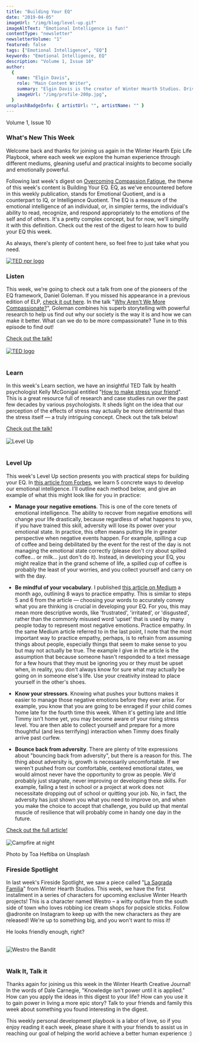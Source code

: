 ```yaml
---
title: "Building Your EQ"
date: "2019-04-05"
imageUrl: "/img/blog/level-up.gif"
imageAltText: "Emotional Intelligence is fun!"
contentType: "newsletter"
newsletterVolume: "1"
featured: false
tags: ["Emotional Intelligence", "EQ"]
keywords: "Emotional Intelligence, EQ"
description: "Volume 1, Issue 10"
author:
  {
    name: "Elgin Davis",
    role: "Main Content Writer",
    summary: "Elgin Davis is the creator of Winter Hearth Studios. Driven by a passionate spirit and boundless curiosity, Davis' work seeks to explore the depths of humanity and what it might look like to live a hyper-meaningful existence here on earth.",
    imageUrl: "/img/profile-200p.jpg",
  }
unsplashBadgeInfo: { artistUrl: "", artistName: "" }
---
```


Volume 1, Issue 10
<br>

### What's New This Week

Welcome back and thanks for joining us again in the Winter Hearth Epic Life Playbook, where each week we explore the human experience through different mediums, gleaning useful and practical insights to become socially and emotionally powerful.

Following last week's digest on [Overcoming Compassion Fatigue](/newsletters/volume-1/compassion-fatigue), the theme of this week's content is Building Your EQ. EQ, as we've encountered before in this weekly publication, stands for Emotional Quotient, and is a counterpart to IQ, or Intelligence Quotient. The EQ is a measure of the emotional intelligence of an individual, or, in simpler terms, the individual's ability to read, recognize, and respond appropriately to the emotions of the self and of others. It's a pretty complex concept, but for now, we'll simplify it with this definition. Check out the rest of the digest to learn how to build your EQ this week.

As always, there's plenty of content here, so feel free to just take what you need.

<div class='text-center pt-20 pb-20'>
    <a rel='noopener noreferrer' target='_blank' href='https://www.npr.org/2014/12/19/371689720/why-aren-t-we-more-compassionate'>
        <img src='https://gallery.mailchimp.com/82935dc1a750f772912d12316/images/0185a1b2-3704-49f3-90cd-177f8224db19.jpg' alt='TED npr logo'>
    </a>
</div>

### Listen

This week, we're going to check out a talk from one of the pioneers of the EQ framework, Daniel Goleman. If you missed his appearance in a previous edition of ELP, [check it out here](/newsletters/volume-2/cluttered-space). In the talk "[Why Aren't We More Compassionate?](https://www.npr.org/2014/12/19/371689720/why-aren-t-we-more-compassionate)", Goleman combines his superb storytelling with powerful research to help us find out why our society is the way it is and how we can make it better. What can we do to be more compassionate? Tune in to this episode to find out!

<div class='text-center pt-20 pb-20'>
    <a rel='noopener noreferrer' class='primary-btn' href='https://www.npr.org/2014/12/19/371689720/why-aren-t-we-more-compassionate'> Check out the talk!</a>
</div>
<br>

<div class='text-center pt-20 pb-20'>
    <a rel='noopener noreferrer' target='_blank' href='https://ideas.ted.com/why-we-should-say-no-to-positivity-and-yes-to-our-negative-emotions/'>
        <img src='https://gallery.mailchimp.com/82935dc1a750f772912d12316/images/7562a1b3-fe3f-4a93-835a-9d349ccb5f3d.png' alt='TED logo'>
    </a>
</div>

<br>

### Learn

In this week's Learn section, we have an insightful TED Talk by health psychologist Kelly McGonigal entitled "[How to make stress your friend](https://youtu.be/RcGyVTAoXEU)". This is a great resource full of research and case studies run over the past few decades by various psychologists. It sheds light on the idea that our perception of the effects of stress may actually be more detrimental than the stress itself — a truly intriguing concept. Check out the talk below!

<div class='text-center pt-20 pb-20'>
    <a rel='noopener noreferrer' class='primary-btn' href='https://youtu.be/RcGyVTAoXEU'> Check out the talk!</a>
</div>
 
<br>
<div class='text-center pt-20 pb-20'>
    <img src='https://gallery.mailchimp.com/82935dc1a750f772912d12316/images/70851790-9a7c-4f5b-834d-7207335fe488.gif' alt='Level Up'>
</div>

<br>

### Level Up

This week's Level Up section presents you with practical steps for building your EQ. In [this article from Forbes](https://www.forbes.com/sites/ashleystahl/2018/05/29/5-ways-to-develop-your-emotional-intelligence/#2489cfb06976), we learn 5 concrete ways to develop our emotional intelligence. I'll outline each method below, and give an example of what this might look like for you in practice:

- **Manage your negative emotions**. This is one of the core tenets of emotional intelligence. The ability to recover from negative emotions will change your life drastically, because regardless of what happens to you, if you have trained this skill, adversity will lose its power over your emotional state. In practice, this often means putting life in greater perspective when negative events happen. For example, spilling a cup of coffee and being debilitated by the event for the rest of the day is not managing the emotional state correctly (please don't cry about spilled coffee... or milk... just don't do it). Instead, in developing your EQ, you might realize that in the grand scheme of life, a spilled cup of coffee is probably the least of your worries, and you collect yourself and carry on with the day.

- **Be mindful of your vocabulary**. I published [this article on Medium](https://medium.com/@elgindavis9/8-tips-to-level-upyour-empathy-skills-86ed0bc24790) a month ago, outlining 8 ways to practice empathy. This is similar to steps 5 and 6 from the article — choosing your words to accurately convey what you are thinking is crucial in developing your EQ. For you, this may mean more descriptive words, like 'frustrated', 'irritated', or 'disgusted', rather than the commonly misused word 'upset' that is used by many people today to represent most negative emotions.
  Practice empathy. In the same Medium article referred to in the last point, I note that the most important way to practice empathy, perhaps, is to refrain from assuming things about people, especially things that seem to make sense to you but may not actually be true. The example I give in the article is the assumption that because someone hasn't responded to a text message for a few hours that they must be ignoring you or they must be upset when, in reality, you don't always know for sure what may actually be going on in someone else's life. Use your creativity instead to place yourself in the other's shoes.

- **Know your stressors**. Knowing what pushes your buttons makes it easier to manage those negative emotions before they ever arise. For example, you know that you are going to be enraged if your child comes home late for the fourth time this week. When it's getting late and little Timmy isn't home yet, you may become aware of your rising stress level. You are then able to collect yourself and prepare for a more thoughtful (and less terrifying) interaction when Timmy does finally arrive past curfew.

- **Bounce back from adversity**. There are plenty of trite expressions about "bouncing back from adversity", but there is a reason for this. The thing about adversity is, growth is necessarily uncomfortable. If we weren't pushed from our comfortable, centered emotional states, we would almost never have the opportunity to grow as people. We'd probably just stagnate, never improving or developing these skills. For example, failing a test in school or a project at work does not necessitate dropping out of school or quitting your job. No, in fact, the adversity has just shown you what you need to improve on, and when you make the choice to accept that challenge, you build up that mental muscle of resilience that will probably come in handy one day in the future.

<div class='text-center pt-20 pb-20'>
    <a rel='noopener noreferrer' class='primary-btn' href='https://medium.com/@elgindavis9/8-tips-to-level-upyour-empathy-skills-86ed0bc24790?source=friends_link&sk=e8d98c16041603986f55afdd99f542ee'> Check out the full article!</a>
</div>
 
<br>

<div class='text-center pt-20 pb-20'>
    <img src='https://gallery.mailchimp.com/82935dc1a750f772912d12316/images/44635994-05b0-4f93-9110-f4c83f8bf9d9.jpg' alt='Campfire at night'/>
    <p class="photo-credit"> 
        Photo by Toa Heftiba on Unsplash
    </p>
</div>

### Fireside Spotlight

In last week's Fireside Spotlight, we saw a piece called "[La Sagrada Familia](https://medium.com/@elgindavis9/la-sagrada-familia-23cd1ec70b67)" from Winter Hearth Studios. This week, we have the first installment in a series of characters for upcoming exclusive Winter Hearth projects! This is a character named Westro – a witty outlaw from the south side of town who loves robbing ice cream shops for popsicle sticks. Follow @adronite on Instagram to keep up with the new characters as they are released! We're up to something big, and you won't want to miss it!

He looks friendly enough, right?

<br>
<div class='text-center pt-20 pb-20'>
    <img src='https://gallery.mailchimp.com/82935dc1a750f772912d12316/images/25d5eaf5-7107-4310-89ba-9f5677df7a46.jpg' alt='Westro the Bandit'/>
</div>
<br>

### Walk It, Talk it

Thanks again for joining us this week in the Winter Hearth Creative Journal! In the words of Dale Carnegie, "Knowledge isn't power until it is applied." How can you apply the ideas in this digest to your life? How can you use it to gain power in living a more epic story? Talk to your friends and family this week about something you found interesting in the digest.

This weekly personal development playbook is a labor of love, so if you enjoy reading it each week, please share it with your friends to assist us in reaching our goal of helping the world achieve a better human experience :)
